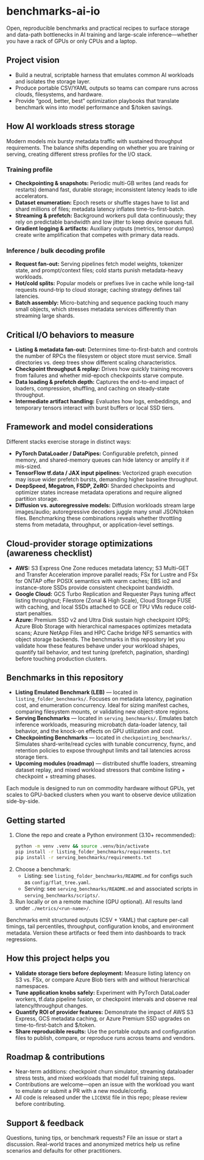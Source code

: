 # benchmarks-ai-io
Open, reproducible benchmarks and practical recipes to surface storage and data-path bottlenecks in AI training and large-scale inference—whether you have a rack of GPUs or only CPUs and a laptop.

## Project vision
- Build a neutral, scriptable harness that emulates common AI workloads and isolates the storage layer.
- Produce portable CSV/YAML outputs so teams can compare runs across clouds, filesystems, and hardware.
- Provide “good, better, best” optimization playbooks that translate benchmark wins into model performance and $/token savings.

## How AI workloads stress storage
Modern models mix bursty metadata traffic with sustained throughput requirements. The balance shifts depending on whether you are training or serving, creating different stress profiles for the I/O stack.

### Training profile
- **Checkpointing & snapshots:** Periodic multi-GB writes (and reads for restarts) demand fast, durable storage; inconsistent latency leads to idle accelerators.
- **Dataset enumeration:** Epoch resets or shuffle stages have to list and shard millions of files; metadata latency inflates time-to-first-batch.
- **Streaming & prefetch:** Background workers pull data continuously; they rely on predictable bandwidth and low jitter to keep device queues full.
- **Gradient logging & artifacts:** Auxiliary outputs (metrics, tensor dumps) create write amplification that competes with primary data reads.

### Inference / bulk decoding profile
- **Request fan-out:** Serving pipelines fetch model weights, tokenizer state, and prompt/context files; cold starts punish metadata-heavy workloads.
- **Hot/cold splits:** Popular models or prefixes live in cache while long-tail requests round-trip to cloud storage; caching strategy defines tail latencies.
- **Batch assembly:** Micro-batching and sequence packing touch many small objects, which stresses metadata services differently than streaming large shards.

## Critical I/O behaviors to measure
- **Listing & metadata fan-out:** Determines time-to-first-batch and controls the number of RPCs the filesystem or object store must service. Small directories vs. deep trees show different scaling characteristics.
- **Checkpoint throughput & replay:** Drives how quickly training recovers from failures and whether mid-epoch checkpoints starve compute.
- **Data loading & prefetch depth:** Captures the end-to-end impact of loaders, compression, shuffling, and caching on steady-state throughput.
- **Intermediate artifact handling:** Evaluates how logs, embeddings, and temporary tensors interact with burst buffers or local SSD tiers.

## Framework and model considerations
Different stacks exercise storage in distinct ways:
- **PyTorch DataLoader / DataPipes:** Configurable prefetch, pinned memory, and shared-memory queues can hide latency or amplify it if mis-sized.
- **TensorFlow tf.data / JAX input pipelines:** Vectorized graph execution may issue wider prefetch bursts, demanding higher baseline throughput.
- **DeepSpeed, Megatron, FSDP, ZeRO:** Sharded checkpoints and optimizer states increase metadata operations and require aligned partition storage.
- **Diffusion vs. autoregressive models:** Diffusion workloads stream large images/audio; autoregressive decoders juggle many small JSON/token files.
Benchmarking these combinations reveals whether throttling stems from metadata, throughput, or application-level settings.

## Cloud-provider storage optimizations (awareness checklist)
- **AWS:** S3 Express One Zone reduces metadata latency; S3 Multi-GET and Transfer Acceleration improve parallel reads; FSx for Lustre and FSx for ONTAP offer POSIX semantics with warm caches; EBS io2 and instance-store SSDs provide consistent checkpoint bandwidth.
- **Google Cloud:** GCS Turbo Replication and Requester Pays tuning affect listing throughput; Filestore (Zonal & High Scale), Cloud Storage FUSE with caching, and local SSDs attached to GCE or TPU VMs reduce cold-start penalties.
- **Azure:** Premium SSD v2 and Ultra Disk sustain high checkpoint IOPS; Azure Blob Storage with hierarchical namespaces optimizes metadata scans; Azure NetApp Files and HPC Cache bridge NFS semantics with object storage backends.
The benchmarks in this repository let you validate how these features behave under your workload shapes, quantify tail behavior, and test tuning (prefetch, pagination, sharding) before touching production clusters.

## Benchmarks in this repository
- **Listing Emulated Benchmark (LEB)** — located in `listing_folder_benchmarks/`. Focuses on metadata latency, pagination cost, and enumeration concurrency. Ideal for sizing manifest caches, comparing filesystem mounts, or validating new object-store regions.
- **Serving Benchmarks** — located in `serving_benchmarks/`. Emulates batch inference workloads, measuring microbatch data-loader latency, tail behavior, and the knock-on effects on GPU utilization and cost.
- **Checkpointing Benchmarks** — located in `checkpointing_benchmarks/`. Simulates shard-write/read cycles with tunable concurrency, fsync, and retention policies to expose throughput limits and tail latencies across storage tiers.
- **Upcoming modules (roadmap)** — distributed shuffle loaders, streaming dataset replay, and mixed workload stressors that combine listing + checkpoint + streaming phases.

Each module is designed to run on commodity hardware without GPUs, yet scales to GPU-backed clusters when you want to observe device utilization side-by-side.

## Getting started
1. Clone the repo and create a Python environment (3.10+ recommended):
   ```bash
   python -m venv .venv && source .venv/bin/activate
   pip install -r listing_folder_benchmarks/requirements.txt
   pip install -r serving_benchmarks/requirements.txt
   ```
2. Choose a benchmark:
   - Listing: see `listing_folder_benchmarks/README.md` for configs such as `config/flat_tree.yaml`.
   - Serving: see `serving_benchmarks/README.md` and associated scripts in `serving_benchmarks/scripts/`.
3. Run locally or on a remote machine (GPU optional). All results land under `./metrics/<run-name>/`.

Benchmarks emit structured outputs (CSV + YAML) that capture per-call timings, tail percentiles, throughput, configuration knobs, and environment metadata. Version these artifacts or feed them into dashboards to track regressions.

## How this project helps you
- **Validate storage tiers before deployment:** Measure listing latency on S3 vs. FSx, or compare Azure Blob tiers with and without hierarchical namespaces.
- **Tune application knobs safely:** Experiment with PyTorch DataLoader workers, tf.data pipeline fusion, or checkpoint intervals and observe real latency/throughput changes.
- **Quantify ROI of provider features:** Demonstrate the impact of AWS S3 Express, GCS metadata caching, or Azure Premium SSD upgrades on time-to-first-batch and $/token.
- **Share reproducible results:** Use the portable outputs and configuration files to publish, compare, or reproduce runs across teams and vendors.

## Roadmap & contributions
- Near-term additions: checkpoint churn simulator, streaming dataloader stress tests, and mixed workloads that model full training steps.
- Contributions are welcome—open an issue with the workload you want to emulate or submit a PR with a new module/config.
- All code is released under the `LICENSE` file in this repo; please review before contributing.

## Support & feedback
Questions, tuning tips, or benchmark requests? File an issue or start a discussion. Real-world traces and anonymized metrics help us refine scenarios and defaults for other practitioners.
